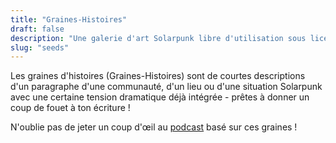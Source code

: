 ```yaml
---
title: "Graines-Histoires"
draft: false
description: "Une galerie d'art Solarpunk libre d'utilisation sous licences ouvertes"
slug: "seeds"
---
```


Les graines d'histoires (Graines-Histoires) sont de courtes descriptions d'un paragraphe d'une communauté, d'un lieu ou d'une situation Solarpunk avec une certaine tension dramatique déjà intégrée - prêtes à donner un coup de fouet à ton écriture !

N'oublie pas de jeter un coup d'œil au [podcast](https://podcast.tomasino.org/) basé sur ces graines !

<br>
